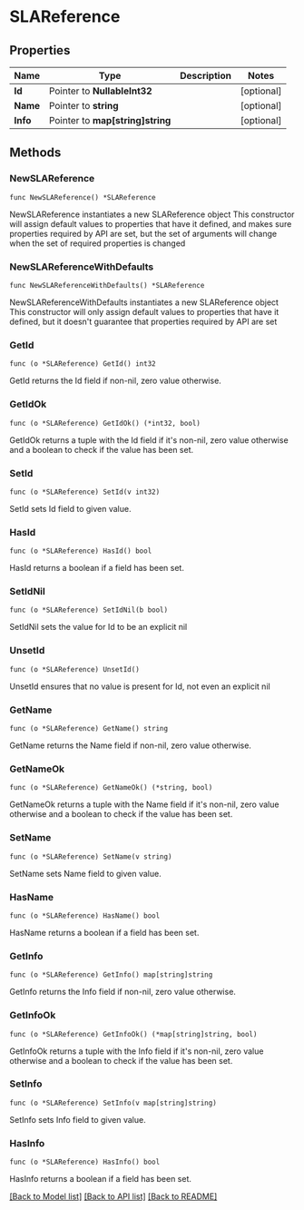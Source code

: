 # SLAReference

## Properties

Name | Type | Description | Notes
------------ | ------------- | ------------- | -------------
**Id** | Pointer to **NullableInt32** |  | [optional] 
**Name** | Pointer to **string** |  | [optional] 
**Info** | Pointer to **map[string]string** |  | [optional] 

## Methods

### NewSLAReference

`func NewSLAReference() *SLAReference`

NewSLAReference instantiates a new SLAReference object
This constructor will assign default values to properties that have it defined,
and makes sure properties required by API are set, but the set of arguments
will change when the set of required properties is changed

### NewSLAReferenceWithDefaults

`func NewSLAReferenceWithDefaults() *SLAReference`

NewSLAReferenceWithDefaults instantiates a new SLAReference object
This constructor will only assign default values to properties that have it defined,
but it doesn't guarantee that properties required by API are set

### GetId

`func (o *SLAReference) GetId() int32`

GetId returns the Id field if non-nil, zero value otherwise.

### GetIdOk

`func (o *SLAReference) GetIdOk() (*int32, bool)`

GetIdOk returns a tuple with the Id field if it's non-nil, zero value otherwise
and a boolean to check if the value has been set.

### SetId

`func (o *SLAReference) SetId(v int32)`

SetId sets Id field to given value.

### HasId

`func (o *SLAReference) HasId() bool`

HasId returns a boolean if a field has been set.

### SetIdNil

`func (o *SLAReference) SetIdNil(b bool)`

 SetIdNil sets the value for Id to be an explicit nil

### UnsetId
`func (o *SLAReference) UnsetId()`

UnsetId ensures that no value is present for Id, not even an explicit nil
### GetName

`func (o *SLAReference) GetName() string`

GetName returns the Name field if non-nil, zero value otherwise.

### GetNameOk

`func (o *SLAReference) GetNameOk() (*string, bool)`

GetNameOk returns a tuple with the Name field if it's non-nil, zero value otherwise
and a boolean to check if the value has been set.

### SetName

`func (o *SLAReference) SetName(v string)`

SetName sets Name field to given value.

### HasName

`func (o *SLAReference) HasName() bool`

HasName returns a boolean if a field has been set.

### GetInfo

`func (o *SLAReference) GetInfo() map[string]string`

GetInfo returns the Info field if non-nil, zero value otherwise.

### GetInfoOk

`func (o *SLAReference) GetInfoOk() (*map[string]string, bool)`

GetInfoOk returns a tuple with the Info field if it's non-nil, zero value otherwise
and a boolean to check if the value has been set.

### SetInfo

`func (o *SLAReference) SetInfo(v map[string]string)`

SetInfo sets Info field to given value.

### HasInfo

`func (o *SLAReference) HasInfo() bool`

HasInfo returns a boolean if a field has been set.


[[Back to Model list]](../README.md#documentation-for-models) [[Back to API list]](../README.md#documentation-for-api-endpoints) [[Back to README]](../README.md)


